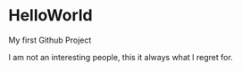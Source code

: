 # HelloWorld
My first Github Project

I am not an interesting people, this it always what I regret for.
